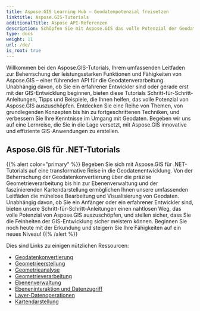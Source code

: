 ```yaml
---
title: Aspose.GIS Learning Hub – Geodatenpotenzial freisetzen
linktitle: Aspose.GIS-Tutorials
additionalTitle: Aspose API-Referenzen
description: Schöpfen Sie mit Aspose.GIS das volle Potenzial der Geodatenverarbeitung aus. Tauchen Sie in unsere Tutorials ein, um Schritt-für-Schritt-Anleitungen und Experteneinblicke zu erhalten.
type: docs
weight: 11
url: /de/
is_root: true
---
```


Willkommen bei den Aspose.GIS-Tutorials, Ihrem umfassenden Leitfaden zur Beherrschung der leistungsstarken Funktionen und Fähigkeiten von Aspose.GIS – einer führenden API für die Geodatenverarbeitung. Unabhängig davon, ob Sie ein erfahrener Entwickler sind oder gerade erst mit der GIS-Entwicklung beginnen, bieten diese Tutorials Schritt-für-Schritt-Anleitungen, Tipps und Beispiele, die Ihnen helfen, das volle Potenzial von Aspose.GIS auszuschöpfen. Entdecken Sie eine Reihe von Themen, von grundlegenden Konzepten bis hin zu fortgeschrittenen Techniken, und verbessern Sie Ihre Kenntnisse im Umgang mit Geodaten. Begeben wir uns auf eine Lernreise, die Sie in die Lage versetzt, mit Aspose.GIS innovative und effiziente GIS-Anwendungen zu erstellen.

## Aspose.GIS für .NET-Tutorials
{{% alert color="primary" %}}
Begeben Sie sich mit Aspose.GIS für .NET-Tutorials auf eine transformative Reise in die Geodatenentwicklung. Von der Beherrschung der Geodatenkonvertierung über die präzise Geometrieverarbeitung bis hin zur Ebenenverwaltung und der faszinierenden Kartendarstellung ermöglichen Ihnen unsere umfassenden Leitfäden die mühelose Bearbeitung und Visualisierung von Geodaten. Unabhängig davon, ob Sie ein Anfänger oder ein erfahrener Entwickler sind, bieten unsere Schritt-für-Schritt-Anleitungen einen nahtlosen Weg, das volle Potenzial von Aspose.GIS auszuschöpfen, und stellen sicher, dass Sie die Feinheiten der GIS-Entwicklung sicher meistern können. Beginnen Sie noch heute mit der Erkundung und steigern Sie Ihre Fähigkeiten auf ein neues Niveau!
{{% /alert %}}

Dies sind Links zu einigen nützlichen Ressourcen:
 
- [Geodatenkonvertierung](./net/geo-data-conversion/)
- [Geometrieerstellung](./net/geometry-creation/)
- [Geometrieanalyse](./net/geometry-analysis/)
- [Geometrieverarbeitung](./net/geometry-processing/)
- [Ebenenverwaltung](./net/layer-management/)
- [Ebeneninteraktion und Datenzugriff](./net/layer-interaction-and-data-access/)
- [Layer-Datenoperationen](./net/layer-data-operations/)
- [Kartendarstellung](./net/map-rendering/)